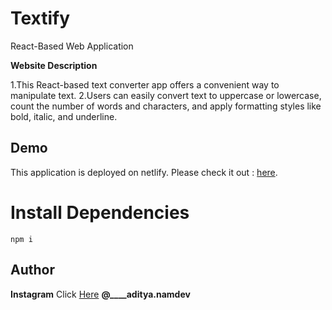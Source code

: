 # Textify
 React-Based Web Application

**Website Description**

1.This React-based text converter app offers a convenient way to manipulate text.
2.Users can easily convert text to uppercase or lowercase, count the number of words and characters, and apply formatting styles like bold, italic, and underline.

## Demo
This application is deployed on netlify. Please check it out : [here](https://subtle-crostata-000130.netlify.app/).

# Install Dependencies
`npm i`

## Author
**Instagram** Click [Here](https://www.instagram.com/____aditya.namdev) **@____aditya.namdev**
